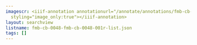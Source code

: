 ```yaml
---
imagescr: <iiif-annotation annotationurl="/annotate/annotations/fmb-cb-0048-fmb-cb-0048-001r-003.json"
  styling="image_only:true"></iiif-annotation>
layout: searchview
listname: fmb-cb-0048-fmb-cb-0048-001r-list.json
tags: []
---
```


